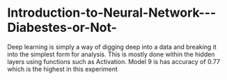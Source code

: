 # Introduction-to-Neural-Network---Diabestes-or-Not-
Deep learning is simply a way of digging deep into a data and breaking it into the simplest form for analysis. This is mostly done within the hidden layers using functions such as Activation.
Model 9 is has accuracy of 0.77 which is the highest in this experiment
